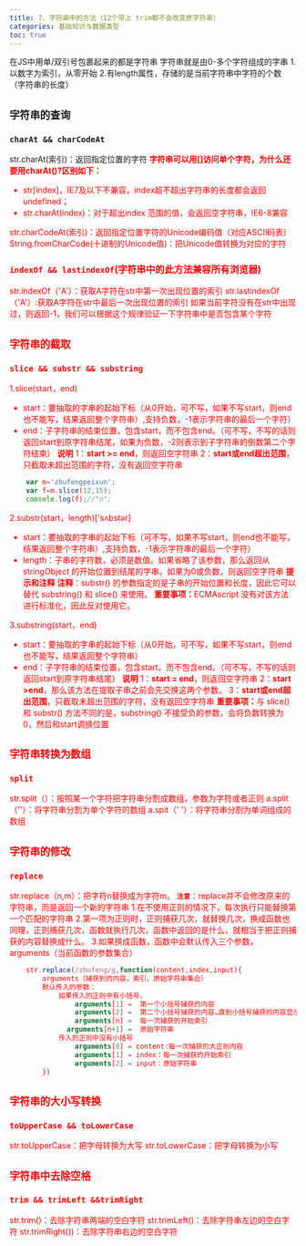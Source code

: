 ```yaml
---
title: 7、字符串中的方法（12个带上 trim都不会改变原字符串）
categories: 基础知识与数据类型
toc: true
---
```


在JS中用单/双引号包裹起来的都是字符串
字符串就是由0-多个字符组成的字串
1.以数字为索引，从零开始
2.有length属性，存储的是当前字符串中字符的个数（字符串的长度）
## `字符串的查询`
### `charAt && charCodeAt`
str.charAt(索引)：返回指定位置的字符
**<font color=red>字符串可以用[]访问单个字符，为什么还要用charAt()?区别如下：<font>**
- str[index]，IE7及以下不兼容，index超不超出字符串的长度都会返回undefined；
- str.charAt(index)：对于超出index 范围的值，会返回空字符串，IE6-8兼容

str.charCodeAt(索引)：返回指定位置字符的Unicode编码值（对应ASCII码表）
String.fromCharCode(十进制的Unicode值)：把Unicode值转换为对应的字符

### `indexOf && lastindexOf`(字符串中的此方法兼容所有浏览器)
str.indexOf（'A'）：获取A字符在str中第一次出现位置的索引
str.lastindexOf（'A'）:获取A字符在str中最后一次出现位置的索引
如果当前字符没有在str中出现过，则返回-1，我们可以根据这个规律验证一下字符串中是否包含某个字符
## `字符串的截取`
### `slice && substr && substring`
1.slice(start，end)
- start：要抽取的字串的起始下标（从0开始，可不写，如果不写start，则end也不能写，结果返回整个字符串）,支持负数，-1表示字符串的最后一个字符）
- end：子字符串的结束位置，包含start，而不包含end。（可不写，不写的话则返回start到原字符串结尾，如果为负数，-2则表示到子字符串的倒数第二个字符结束）
**说明**
1：<font color=red>**start >= end**</font>，则返回空字符串
2：<font color=red>**start或end超出范围**</font>，只截取未超出范围的字符，没有返回空字符串
```javascript
	var m='zhufengpeixun';
	var f=m.slice(12,15);
	console.log(f);//"n";
```

2.substr(start，length)['sʌbstər]
- start：要抽取的字串的起始下标（可不写，如果不写start，则end也不能写，结果返回整个字符串）,支持负数，-1表示字符串的最后一个字符）
- length：子串的字符数，必须是数值。如果省略了该参数，那么返回从 stringObject 的开始位置到结尾的字串。如果为0或负数，则返回空字符串
**提示和注释**
**注释**：substr() 的参数指定的是子串的开始位置和长度，因此它可以替代 substring() 和 slice() 来使用。
<font color=red>**重要事项：**</font>ECMAscript 没有对该方法进行标准化，因此反对使用它。

3.substring(start，end)
- start：要抽取的字串的起始下标（从0开始，可不写，如果不写start，则end也不能写，结果返回整个字符串）
- end：子字符串的结束位置，包含start，而不包含end。（可不写，不写的话则返回start到原字符串结尾）
**说明**
1：<font color=red>**start = end**</font>，则返回空字符串
2：<font color=red>**start >end**</font>，那么该方法在提取子串之前会先交换这两个参数。
3：<font color=red>**start或end超出范围**</font>，只截取未超出范围的字符，没有返回空字符串
<font color=red>**重要事项：**</font>与 slice() 和 substr() 方法不同的是，substring() 不接受负的参数，会将负数转换为0，然后和start调换位置
## `字符串转换为数组`
### **`split`**
str.split（）：按照某一个字符把字符串分割成数组，参数为字符或者正则
a.split（''）：将字符串分割为单个字符的数组
a.spit（' '）：将字符串分割为单词组成的数组
## `字符串的修改`
### `replace`
str.replace（n,m）：把字符n替换成为字符m。
**`注意`**：replace并不会修改原来的字符串，而是返回一个新的字符串
    1.在不使用正则的情况下，每次执行只能替换第一个匹配的字符串
	2.第一项为正则时，正则捕获几次，就替换几次，换成函数也同理，正则捕获几次，函数就执行几次，函数中返回的是什么，就相当于把正则捕获的内容替换成什么。
	3.如果换成函数，函数中会默认传入三个参数，arguments（当前函数的参数集合）
```javascript
	str.replace(/zhufeng/g,function(content,index,input){
		arguments（捕获到的内容，索引，原始字符串集合）
		默认传入的参数：
			如果传入的正则中有小括号，
				arguments[1] =  第一个小括号捕获的内容
				arguments[2] =  第二个小括号捕获的内容…直到小括号捕获的内容显示完，然后才继续显示索引
				arguments[n] =  每一次捕获的开始索引
			  arguments[n+1] =  原始字符串
			传入的正则中没有小括号
				arguments[0] = content:每一次捕获的大正则内容
				arguments[1] = index：每一次捕获的开始索引
				arguments[2] = input：原始字符串
		})
```
## `字符串的大小写转换`
### `toUpperCase && toLowerCase`
str.toUpperCase：把字母转换为大写
str.toLowerCase：把字母转换为小写
## `字符串中去除空格`
### `trim && trimLeft &&trimRight`
str.trim()：去除字符串两端的空白字符
str.trimLeft()：去除字符串左边的空白字符
str.trimRight())：去除字符串右边的空白字符
